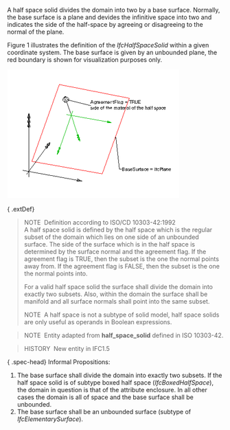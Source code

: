 ﻿A half space solid divides the domain into two by a base surface. Normally, the base surface is a plane and devides the infinitive space into two and indicates the side of the half-space by agreeing or disagreeing to the normal of the plane.

Figure 1 illustrates the definition of the _IfcHalfSpaceSolid_ within a given coordinate system. The base surface is given by an unbounded plane, the red boundary is shown for visualization purposes only.

!["half space solid"](../../../../../../figures/ifchalfspacesolid-layout1.gif "Figure 1 &mdash; Half space solid geometry")

{ .extDef}
> NOTE&nbsp; Definition according to ISO/CD 10303-42:1992  
> A half space solid is defined by the half space which is the regular subset of the domain which lies on one side of an unbounded surface. The side of the surface which is in the half space is determined by the surface normal and the agreement flag. If the agreement flag is TRUE, then the subset is the one the normal points away from. If the agreement flag is FALSE, then the subset is the one the normal points into.  
>   
> For a valid half space solid the surface shall divide the domain into exactly two subsets. Also, within the domain the surface shall be manifold and all surface normals shall point into the same subset.  
>   
> NOTE&nbsp; A half space is not a subtype of solid model, half space solids are only useful as operands in Boolean expressions.

> NOTE&nbsp; Entity adapted from **half_space_solid** defined in ISO 10303-42.

> HISTORY&nbsp; New entity in IFC1.5

{ .spec-head}
Informal Propositions:

1. The base surface shall divide the domain into exactly two subsets. If the half space solid is of subtype boxed half space (_IfcBoxedHalfSpace_), the domain in question is that of the attribute enclosure. In all other cases the domain is all of space and the base surface shall be unbounded.
2. The base surface shall be an unbounded surface (subtype of _IfcElementarySurface_).